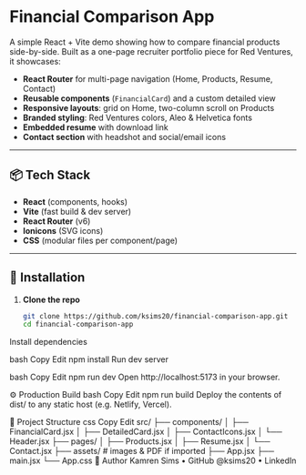 # Financial Comparison App

A simple React + Vite demo showing how to compare financial products side-by-side. Built as a one-page recruiter portfolio piece for Red Ventures, it showcases:

- **React Router** for multi-page navigation (Home, Products, Resume, Contact)  
- **Reusable components** (`FinancialCard`) and a custom detailed view  
- **Responsive layouts**: grid on Home, two-column scroll on Products  
- **Branded styling**: Red Ventures colors, Aleo & Helvetica fonts  
- **Embedded resume** with download link  
- **Contact section** with headshot and social/email icons  

---

## 📦 Tech Stack

- **React** (components, hooks)  
- **Vite** (fast build & dev server)  
- **React Router** (v6)  
- **Ionicons** (SVG icons)  
- **CSS** (modular files per component/page)  

---

## 🔧 Installation

1. **Clone the repo**  
   ```bash
   git clone https://github.com/ksims20/financial-comparison-app.git
   cd financial-comparison-app
Install dependencies

bash
Copy
Edit
npm install
Run dev server

bash
Copy
Edit
npm run dev
Open http://localhost:5173 in your browser.

⚙️ Production Build
bash
Copy
Edit
npm run build
Deploy the contents of dist/ to any static host (e.g. Netlify, Vercel).

📝 Project Structure
css
Copy
Edit
src/
├── components/
│   ├── FinancialCard.jsx
│   ├── DetailedCard.jsx
│   ├── ContactIcons.jsx
│   └── Header.jsx
├── pages/
│   ├── Products.jsx
│   ├── Resume.jsx
│   └── Contact.jsx
├── assets/           # images & PDF if imported
├── App.jsx
├── main.jsx
└── App.css
👤 Author
Kamren Sims • GitHub @ksims20 • LinkedIn

